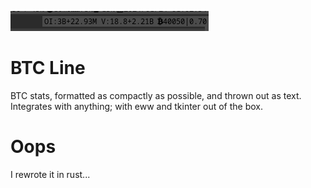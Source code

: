 ![Screenshot](./readme_assets/screenshot.png)

# BTC Line
BTC stats, formatted as compactly as possible, and thrown out as text. Integrates with anything; with eww and tkinter out of the box.

# Oops
I rewrote it in rust...
